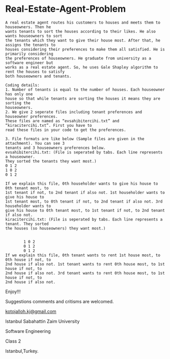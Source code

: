 # Real-Estate-Agent-Problem
    
    
    A real estate agent routes his customers to houses and meets them to houseowners. Then he
    wants tenants to sort the houses according to their likes. He also wants houseowners to sort
    the tenants which they want to give their house most. After that, he assigns the tenants to
    houses considering their preferences to make them all satisfied. He is primarily considering
    the preferences of houseowners. He graduate from university as a software engineer but
    works as a real estate agent. So, he uses Gale Shapley algorithm to rent the houses to satisfy
    both houseowners and tenants. 
    
    Coding details:
    1. Number of tenants is equal to the number of houses. Each houseowner has only one
    house so that while tenants are sorting the houses it means they are sorting the
    houseowners.
    2. We give 2 seperate files including tenant preferences and houseowner preferences.
    These files are named as “evsahibitercihi.txt” and “kiracitercihi.txt”. First you have to
    read these files in your code to get the preferences. 
  
    3. File formats are like below (Sample files are given in the attachment). You can see 3
    tenants and 3 houseowners preferences below.
    evsahibitercihi.txt: (File is seperated by tabs. Each line represents a houseowner.
    They sorted the tenants they want most.)
    0 1 2
    1 0 2
    0 1 2
    
    If we explain this file, 0th householder wants to give his house to 0th tenant most, to
    1st tenant if not, to 2nd tenant if also not. 1st householder wants to give his house to
    1st tenant most, to 0th tenant if not, to 2nd tenant if also not. 3rd householder wants to
    give his house to 0th tenant most, to 1st tenant if not, to 2nd tenant if also not.
    kiracitercihi.txt: (File is seperated by tabs. Each line represents a tenant. They sorted
    the houses (so houseowners) they want most.)
    
    
            1 0 2
            0 1 2
            0 1 2
    If we explain this file, 0th tenant wants to rent 1st house most, to 0th house if not, to
    2nd house if also not. 1st tenant wants to rent 0th house most, to 1st house if not, to
    2nd house if also not. 3rd tenant wants to rent 0th house most, to 1st house if not, to
    2nd house if also not.
   
   Enjoy!!!

Suggestions comments and critisms are welcomed.

kotojalloh.kj@gmail.com

Istanbul Sabahattin Zaim University

Software Engineering

Class 2

Istanbul,Turkey.
